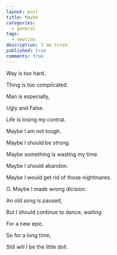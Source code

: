 ```yaml
---
layout: post
title: Maybe
categories:
  - general
tags:
  - emotion
description: I am tired.
published: true
comments: true
---
```

Way is too hard.

Thing is too compilcated.

Man is especially,

Ugly and False.

Life is losing my contral.

Maybe I am not tough.

Maybe I should be strong.

Maybe something is wasting my time.

Maybe I should abandon.

Maybe I would get rid of those nightmares.

O. Maybe I made wrong dicision.

An old song is paused,

But I should continue to dance, waiting

For a new epic.

So for a long time,

Still will I be the little doll.
